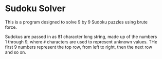 # Sudoku Solver

This is a program designed to solve 9 by 9 Sudoku puzzles using brute force.

Sudokus are passed in as 81 character long string, made up of the numbers 1
through 9, where `#` characters are used to represent unknown values. THe first
9 numbers represent the top row, from left to right, then the next row and so
on.
